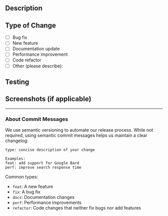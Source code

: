 ## Description
<!-- Please provide a clear and concise description of your changes -->

## Type of Change
<!-- What type of change does your PR introduce? -->
- [ ] Bug fix
- [ ] New feature
- [ ] Documentation update
- [ ] Performance improvement
- [ ] Code refactor
- [ ] Other (please describe):

## Testing
<!-- Please describe how you tested your changes -->

## Screenshots (if applicable)
<!-- If your changes affect the UI, please include screenshots -->

---

### About Commit Messages

We use semantic versioning to automate our release process. While not required, using semantic commit messages helps us maintain a clear changelog:

```
type: concise description of your change

Examples:
feat: add support for Google Bard
perf: improve search response time
```

Common types:
- `feat`: A new feature
- `fix`: A bug fix
- `docs`: Documentation changes
- `perf`: Performance improvements
- `refactor`: Code changes that neither fix bugs nor add features
